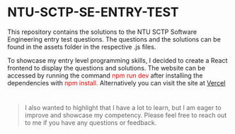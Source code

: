 # NTU-SCTP-SE-ENTRY-TEST

This repository contains the solutions to the NTU SCTP Software Engineering entry test questions. The questions and the solutions can be found in the assets folder in the respective .js files.

To showcase my entry level programming skills, I decided to create a React frontend to display the questions and solutions. The website can be accessed by running the command <span style="color:red">npm run dev</span> after installing the dependencies with <span style="color:red">npm install.</span> Alternatively you can visit the site at <a href="https://ntu-sctp-se-entry-test.vercel.app/">Vercel</a>

#

<blockquote>I also wanted to highlight that I have a lot to learn, but I am eager to improve and showcase my competency.
Please feel free to reach out to me if you have any questions or feedback.</blockquote>

